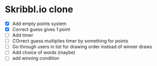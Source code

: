 # Skribbl.io clone
- [x] Add empty points system
- [x] Correct guess gives 1 point
- [ ] Add timer
- [ ] COrrect guess multiplies timer by something for points
- [ ] Go through users in list for drawing order instead of winner draws
- [ ] Add choice of words (maybe)
- [ ] add winning condition
